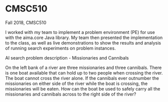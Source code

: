 # CMSC510
Fall 2018, CMSC510

I worked with my team to implement a problem environment (PE) for use with the aima.core Java library. 
My team then presented the implementation to the class, as well as live demonstrations to show the results 
and analysis of running search experiments on problem instances.

AI search problem description - Missionaries and Cannibals

On the left bank of a river are three missionaries and three cannibals. 
There is one boat available that can hold up to two people when crossing the river. 
The boat cannot cross the river alone. 
If the cannibals ever outnumber the missionaries on either side of the river while the boat is crossing, 
the missionaries will be eaten. How can the boat be used to safely carry all the missionaries and cannibals across 
to the right side of the river?
